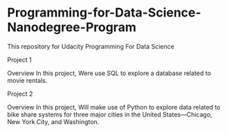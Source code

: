 # Programming-for-Data-Science-Nanodegree-Program
This repository for Udacity Programming For Data Science

Project 1

Overview
In this project, Were use SQL to explore a database related to movie rentals.

Project 2 

Overview
In this project, Will make use of Python to explore data related to bike share systems for three major cities in the United States—Chicago, New York City, and Washington.
